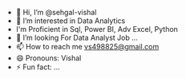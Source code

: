 - 👋 Hi, I’m @sehgal-vishal
- 👀 I’m interested in Data Analytics
- I'm Proficient in Sql, Power BI, Adv Excel, Python
- 💞️ I’m looking For Data Analyst Job ...
- 📫 How to reach me vs498825@gmail.com
- 😄 Pronouns: Vishal
- ⚡ Fun fact: ...

<!---
sehgal-vishal/sehgal-vishal is a ✨ special ✨ repository because its `README.md` (this file) appears on your GitHub profile.
You can click the Preview link to take a look at your changes.
--->
